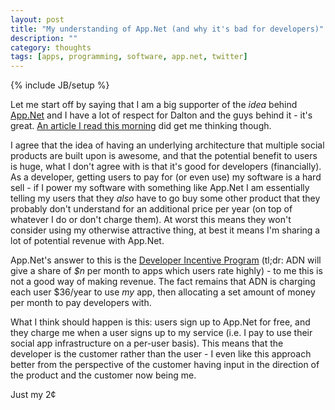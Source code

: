 ```yaml
---
layout: post
title: "My understanding of App.Net (and why it's bad for developers)"
description: ""
category: thoughts
tags: [apps, programming, software, app.net, twitter]
---
```

{% include JB/setup %}

Let me start off by saying that I am a big supporter of the _idea_ behind [App.Net](http://app.net) and I have a lot of respect for Dalton and the guys behind it - it's great. [An article I read this morning](https://medium.com/future-tech-future-market/81dd36429f47) did get me thinking though.

I agree that the idea of having an underlying architecture that multiple social products are built upon is awesome, and that the potential benefit to users is huge, what I don't agree with is that it's good for developers (financially). As a developer, getting users to pay for (or even use) my software is a hard sell - if I power my software with something like App.Net I am essentially telling my users that they _also_ have to go buy some other product that they probably don't understand for an additional price per year (on top of whatever I do or don't charge them). At worst this means they won't consider using my otherwise attractive thing, at best it means I'm sharing a lot of potential revenue with App.Net.

App.Net's answer to this is the [Developer Incentive Program](http://blog.app.net/2012/09/27/announcing-the-app-net-developer-incentive-program/) (tl;dr: ADN will give a share of _$n_ per month to apps which users rate highly) - to me this is not a good way of making revenue. The fact remains that ADN is charging each user $36/year to use _my_ app, then allocating a set amount of money per month to pay developers with.

What I think should happen is this: users sign up to App.Net for free, and they charge me when a user signs up to my service (i.e. I pay to use their social app infrastructure on a per-user basis). This means that the developer is the customer rather than the user - I even like this approach better from the perspective of the customer having input in the direction of the product and the customer now being me.


Just my 2&cent;